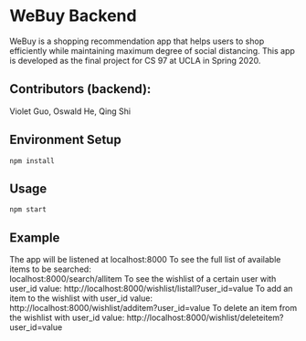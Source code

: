 # WeBuy Backend

WeBuy is a shopping recommendation app that helps users to shop efficiently while maintaining maximum degree of social distancing. This app is developed as the final project for CS 97 at UCLA in Spring 2020. 

## Contributors (backend):
Violet Guo, Oswald He, Qing Shi

## Environment Setup
```
npm install 
```

## Usage
```
npm start
```

## Example
The app will be listened at localhost:8000 
To see the full list of available items to be searched:  
localhost:8000/search/allitem
To see the wishlist of a certain user with user_id value:
http://localhost:8000/wishlist/listall?user_id=value
To add an item to the wishlist with user_id value:
http://localhost:8000/wishlist/additem?user_id=value
To delete an item from the wishlist with user_id value:
http://localhost:8000/wishlist/deleteitem?user_id=value














